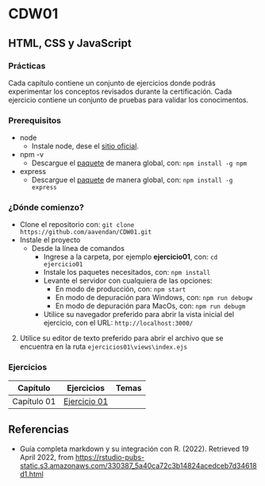 # CDW01 
## HTML, CSS y JavaScript

### Prácticas

Cada capítulo contiene un conjunto de ejercicios donde podrás experimentar los conceptos revisados durante la certificación. Cada ejercicio contiene un conjunto de pruebas para validar los conocimentos.

### Prerequisitos

* node
	- Instale node, dese el [sitio oficial](https://nodejs.org/es/download/).
* npm -v
	- Descargue el [paquete](https://www.npmjs.com/package/download) de manera global, con: `npm install -g npm` 
* express
	- Descargue el [paquete](https://www.npmjs.com/package/express) de manera global, con: `npm install -g express` 


### ¿Dónde comienzo?

* Clone el repositorio con: `git clone https://github.com/aavendan/CDW01.git`
* Instale el proyecto
	* Desde la línea de comandos
		+ Ingrese a la carpeta, por ejemplo **ejercicio01**, con: `cd ejercicio01`
		+ Instale los paquetes necesitados, con: `npm install`
		+ Levante el servidor con cualquiera de las opciones:
			- En modo de producción, con: `npm start`
			- En modo de depuración para Windows, con: `npm run debugw`
			- En modo de depuración para MacOs, con: `npm run debugm`
		+ Utilice su navegador preferido para abrir la vista inicial del ejercicio, con el URL: `http://localhost:3000/`
2. Utilice su editor de texto preferido para abrir el archivo que se encuentra en la ruta `ejercicios01\views\index.ejs`  


### Ejercicios

| Capítulo      | Ejercicios                                        | Temas    |
| :-----------: | :-----------------------------------------------: | -------: |
| Capítulo 01   | [Ejercicio 01](Capítulo%2001/ejercicio01)         |          |


## Referencias 

* Guía completa markdown y su integración con R. (2022). Retrieved 19 April 2022, from https://rstudio-pubs-static.s3.amazonaws.com/330387_5a40ca72c3b14824acedceb7d34618d1.html